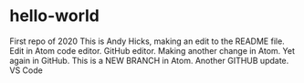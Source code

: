 # hello-world
First repo of 2020
This is Andy Hicks, making an edit to the README file.
Edit in Atom code editor.
GitHub editor.
Making another change in Atom.
Yet again in GitHub.
This is a NEW BRANCH in Atom.
Another GITHUB update.
VS Code
